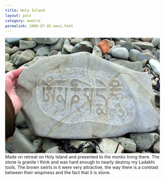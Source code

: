 ```yaml
---
title: Holy Island
layout: post
category: mantra
permalink: 2008-07-01-mani.html
---
```



![mani 7](/assets/images/mani/mani7.jpg)  
Made on retreat on Holy Island and presented to the monks living there. The stone is granite I think and was hard enough to nearly destroy my Ladakhi tools. The brown swirls in it were very attractive, the way there is a contrast between their wispiness and the fact that it is stone. 
